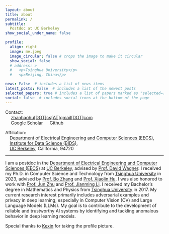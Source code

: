 ```yaml
---
layout: about
title: about
permalink: /
subtitle: 
  Postdoc at UC Berkeley
show_social_under_name: false

profile:
  align: right
  image: me.jpeg
  image_circular: false # crops the image to make it circular
  show_social: false
  # address: >
  #   <p>Tsinghua University</p>
  #   <p>Beijing, China</p>

news: False  # includes a list of news items
latest_posts: False  # includes a list of the newest posts
selected_papers: true # includes a list of papers marked as "selected={true}"
social: false  # includes social icons at the bottom of the page
---
```


Contact:\
&emsp; <a href="mailto:{{ site.email | encode_email }}" title="email"><i class="fas fa-envelope"></i> zhanhaohu[DOT]cs[AT]gmail[DOT]com</a> \
&emsp; <a href="https://scholar.google.com/citations?user={{ site.scholar_userid }}" title="Google Scholar"><i class="ai ai-google-scholar"></i> Google Scholar</a>
&emsp; <a href="https://github.com/{{ site.github_username }}" title="GitHub"><i class="fab fa-github"></i> Github</a>

Affiliation:\
&emsp;[Department of Electrical Engineering and Computer Sciences (EECS)](https://eecs.berkeley.edu/),\
&emsp;[Institute for Data Science (BIDS)](https://bids.berkeley.edu/),\
&emsp;[UC Berkeley](https://www.berkeley.edu/), California, 94720

<hr />

I am a postdoc in the [Department of Electrical Engineering and Computer Sciences (EECS)](https://eecs.berkeley.edu/) at [UC Berkeley](https://www.berkeley.edu/), advised by [Prof. David Wagner](https://people.eecs.berkeley.edu/~daw/). I received my Ph.D. in Computer Science and Technology from [Tsinghua University](https://www.tsinghua.edu.cn/en/) in 2023, advised by [Prof. Bo Zhang](https://www.cs.tsinghua.edu.cn/csen/info/1059/4006.htm) and [Prof. Xiaolin Hu](http://xlhu.cn/). I  was also honored to work with [Prof. Jun Zhu](https://ml.cs.tsinghua.edu.cn/~jun/index.shtml) and [Prof. Jianming Li](https://www.cs.tsinghua.edu.cn/info/1122/3567.htm). I received my Bachelor’s degree in Mathematics and Physics from [Tsinghua University](https://www.tsinghua.edu.cn/en/) in 2017. My current research interest primarily includes adversarial examples and privacy in deep learning, especially in Computer Vision (CV) and Large Language Models (LLMs). My goal is to contribute to the development of reliable and trustworthy AI systems by identifying and tackling anomalous behavior in deep learning models.

Special thanks to [Kexin](https://quekexin.github.io/) for taking the profile picture.
<!-- , including visual classification, visual detection, point-cloud detection, and federated learning models. -->
